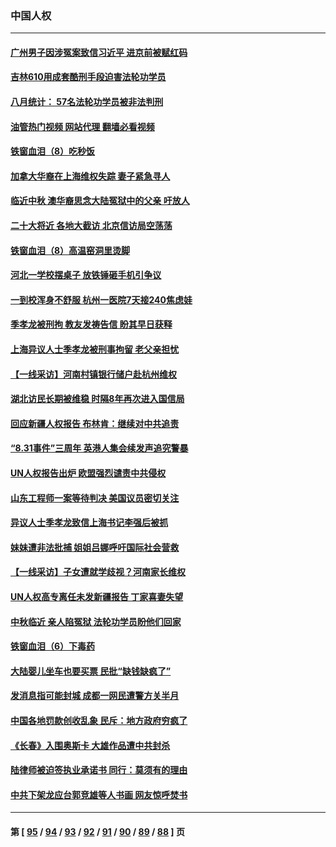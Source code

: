 ### 中国人权
---
#### [广州男子因涉冤案致信习近平 进京前被赋红码](../../pages/ncid278/n13818724.md?09070445) 
#### [吉林610用成套酷刑手段迫害法轮功学员](../../pages/ncid278/n13814775.md?09070445) 
#### [八月统计： 57名法轮功学员被非法判刑](../../pages/ncid278/n13817356.md?09070445) 
#### [油管热门视频 网站代理 翻墙必看视频](http://209.222.30.114:81/youtube.html?09070445)
#### [铁窗血泪（8）吃秒饭](../../pages/ncid278/n13813761.md?09070445) 
#### [加拿大华裔在上海维权失踪 妻子紧急寻人](../../pages/ncid278/n13817708.md?09070445) 
#### [临近中秋 澳华裔思念大陆冤狱中的父亲 吁放人](../../pages/ncid278/n13816551.md?09070445) 
#### [二十大将近 各地大截访 北京信访局空荡荡](../../pages/ncid278/n13816761.md?09070445) 
#### [铁窗血泪（8）高温窑洞里烫脚](../../pages/ncid278/n13816073.md?09070445) 
#### [河北一学校摆桌子 放铁锤砸手机引争议](../../pages/ncid278/n13816760.md?09070445) 
#### [一到校浑身不舒服 杭州一医院7天接240焦虑娃](../../pages/ncid278/n13816743.md?09070445) 
#### [季孝龙被刑拘 教友发祷告信 盼其早日获释](../../pages/ncid278/n13816586.md?09070445) 
#### [上海异议人士季孝龙被刑事拘留 老父亲担忧](../../pages/ncid278/n13816449.md?09070445) 
#### [【一线采访】河南村镇银行储户赴杭州维权](../../pages/ncid278/n13816151.md?09070445) 
#### [湖北访民长期被维稳 时隔8年再次进入国信局](../../pages/ncid278/n13816084.md?09070445) 
#### [回应新疆人权报告 布林肯：继续对中共追责](../../pages/ncid278/n13815660.md?09070445) 
#### [“8.31事件”三周年 英港人集会续发声追究警暴](../../pages/ncid278/n13815643.md?09070445) 
#### [UN人权报告出炉 欧盟强烈谴责中共侵权](../../pages/ncid278/n13815391.md?09070445) 
#### [山东工程师一案等待判决 美国议员密切关注](../../pages/ncid278/n13815065.md?09070445) 
#### [异议人士季孝龙致信上海书记李强后被抓](../../pages/ncid278/n13815171.md?09070445) 
#### [妹妹遭非法批捕 姐姐吕娜呼吁国际社会营救](../../pages/ncid278/n13814832.md?09070445) 
#### [【一线采访】子女遭就学歧视？河南家长维权](../../pages/ncid278/n13814638.md?09070445) 
#### [UN人权高专离任未发新疆报告 丁家喜妻失望](../../pages/ncid278/n13814673.md?09070445) 
#### [中秋临近 亲人陷冤狱 法轮功学员盼他们回家](../../pages/ncid278/n13814674.md?09070445) 
#### [铁窗血泪（6）下毒药](../../pages/ncid278/n13793192.md?09070445) 
#### [大陆婴儿坐车也要买票 民批“缺钱缺疯了”](../../pages/ncid278/n13814495.md?09070445) 
#### [发消息指可能封城 成都一网民遭警方关半月](../../pages/ncid278/n13814178.md?09070445) 
#### [中国各地罚款创收乱象 民斥：地方政府穷疯了](../../pages/ncid278/n13813735.md?09070445) 
#### [《长春》入围奥斯卡 大雄作品遭中共封杀](../../pages/ncid278/n13813594.md?09070445) 
#### [陆律师被迫签执业承诺书 同行：莫须有的理由](../../pages/ncid278/n13813299.md?09070445) 
#### [中共下架龙应台郭竞雄等人书画 网友惊呼焚书](../../pages/ncid278/n13812903.md?09070445) 

---
#### 第 [ [95](./95.md?09070445) / [94](./94.md?09070445) / [93](./93.md?09070445) / [92](./92.md?09070445) / [91](./91.md?09070445) / [90](./90.md?09070445) / [89](./89.md?09070445) / [88](./88.md?09070445) ] 页
